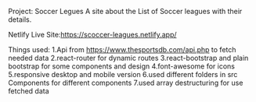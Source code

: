 Project: Soccer Legues
A site about the List of Soccer leagues with their details.

Netlify Live Site:https://scoccer-leagues.netlify.app/

Things used: 
1.Api from https://www.thesportsdb.com/api.php to fetch needed data
2.react-router for dynamic routes
3.react-bootstrap and plain bootstrap for some components and design
4.font-awesome for icons
5.responsive desktop and mobile version
6.used different folders in src Components for different components
7.used array destructuring for use fetched data